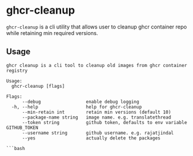 # ghcr-cleanup

`ghcr-cleanup` is a cli utility that allows user to cleanup ghcr container repo while retaining min required versions.

## Usage

```
ghcr cleanup is a cli tool to cleanup old images from ghcr container registry

Usage:
  ghcr-cleanup [flags]

Flags:
      --debug                 enable debug logging
  -h, --help                  help for ghcr-cleanup
      --min-retain int        retain min versions (default 10)
      --package-name string   image name. e.g. translatethread
      --token string          github token, defaults to env variable GITHUB_TOKEN
      --username string       github username. e.g. rajatjindal
      --yes                   actually delete the packages

```bash